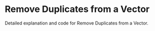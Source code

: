 # Remove Duplicates from a Vector

Detailed explanation and code for Remove Duplicates from a Vector.